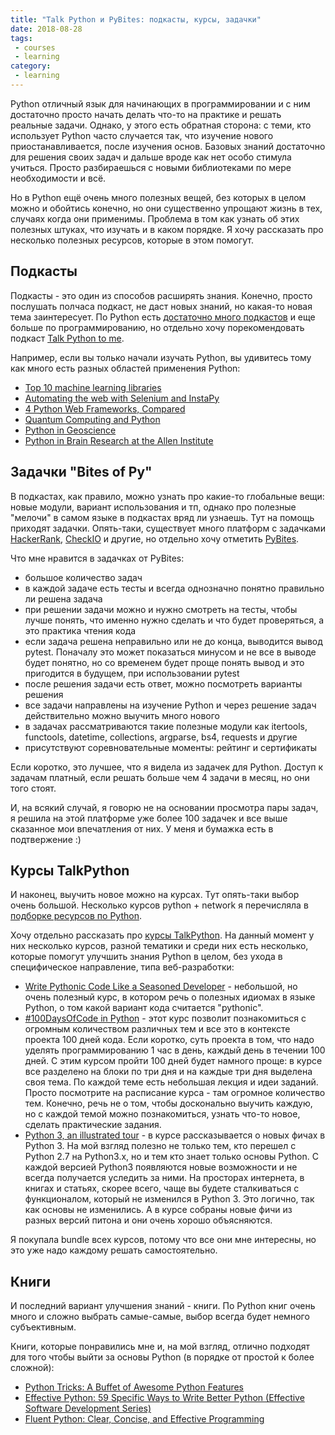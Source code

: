 ```yaml
---
title: "Talk Python и PyBites: подкасты, курсы, задачки"
date: 2018-08-28
tags:
 - courses
 - learning
category:
 - learning
---
```


Python отличный язык для начинающих в программировании и с ним достаточно просто начать делать что-то на практике и решать реальные задачи.
Однако, у этого есть обратная сторона: с теми, кто использует Python часто случается так, что изучение нового приостанавливается, после изучения основ. Базовых знаний достаточно для решения своих задач и дальше вроде как нет особо стимула учиться. Просто разбираешься с новыми библиотеками по мере необходимости и всё.

Но в Python ещё очень много полезных вещей, без которых в целом можно и обойтись конечно, но они существенно упрощают жизнь в тех, случаях когда они применимы.
Проблема в том как узнать об этих полезных штуках, что изучать и в каком порядке. Я хочу рассказать про несколько полезных ресурсов, которые в этом помогут.

## Подкасты

Подкасты - это один из способов расширять знания. Конечно, просто послушать полчаса подкаст, не даст новых знаний, но какая-то новая тема заинтересует.
По Python есть [достаточно много подкастов](https://www.fullstackpython.com/best-python-podcasts.html) и еще больше по программированию, но отдельно хочу порекомендовать подкаст [Talk Python to me](https://talkpython.fm/).

Например, если вы только начали изучать Python, вы удивитесь тому как много есть разных областей применения Python:

* [Top 10 machine learning libraries](https://talkpython.fm/episodes/show/131/top-10-machine-learning-libraries)
* [Automating the web with Selenium and InstaPy](https://talkpython.fm/episodes/show/142/automating-the-web-with-selenium-and-instapy)
* [4 Python Web Frameworks, Compared](https://talkpython.fm/episodes/show/149/4-python-web-frameworks-compared)
* [Quantum Computing and Python](https://talkpython.fm/episodes/show/158/quantum-computing-and-python)
* [Python in Geoscience](https://talkpython.fm/episodes/show/163/python-in-geoscience)
* [Python in Brain Research at the Allen Institute](https://talkpython.fm/episodes/show/164/python-in-brain-research-at-the-allen-institute)

## Задачки "Bites of Py"

В подкастах, как правило, можно узнать про какие-то глобальные вещи: новые модули, вариант использования и тп, однако про полезные "мелочи" в самом языке в подкастах вряд ли узнаешь.
Тут на помощь приходят задачки. Опять-таки, существует много платформ с задачками [HackerRank](https://www.hackerrank.com/), [CheckIO](https://checkio.org/) и другие, но отдельно хочу отметить [PyBites](https://codechalleng.es).

Что мне нравится в задачках от PyBites:

* большое количество задач
* в каждой задаче есть тесты и всегда однозначно понятно правильно ли решена задача
* при решении задачи можно и нужно смотреть на тесты, чтобы лучше понять, что именно нужно сделать и что будет проверяться, а это практика чтения кода
* если задача решена неправильно или не до конца, выводится вывод pytest. Поначалу это может показаться минусом и не все в выводе будет понятно, но со временем будет проще понять вывод и это пригодится в будущем, при использовании pytest
* после решения задачи есть ответ, можно посмотреть варианты решения
* все задачи направлены на изучение Python и через решение задач действительно можно выучить много нового
* в задачах рассматриваются такие полезные модули как itertools, functools, datetime, collections, argparse, bs4, requests и другие
* присутствуют соревновательные моменты: рейтинг и сертификаты

Если коротко, это лучшее, что я видела из задачек для Python.
Доступ к задачам платный, если решать больше чем 4 задачи в месяц, но они того стоят.

И, на всякий случай, я говорю не на основании просмотра пары задач, я решила на этой платформе уже более 100 задачек и все выше сказанное мои впечатления от них.
У меня и бумажка есть в подтвержение :)

## Курсы TalkPython

И наконец, выучить новое можно на курсах. Тут опять-таки выбор очень большой. Несколько курсов python + network я перечисляла в [подборке ресурсов по Python](https://natenka.github.io/pyneng-resources/).

Хочу отдельно рассказать про [курсы TalkPython](https://training.talkpython.fm/courses/all). На данный момент у них несколько курсов, разной тематики и среди них есть несколько, которые помогут улучшить знания Python в целом, без ухода в специфическое направление, типа веб-разработки:

* [Write Pythonic Code Like a Seasoned Developer](https://training.talkpython.fm/courses/explore_pythonic_code/write-pythonic-code-like-a-seasoned-developer) - небольшой, но очень полезный курс, в котором речь о полезных идиомах в языке Python, о том какой вариант кода считается "pythonic". 
* [#100DaysOfCode in Python](https://training.talkpython.fm/courses/explore_100days_in_python/100-days-of-code-in-python) - этот курс позволит познакомиться с огромным количеством различных тем и все это в контексте проекта 100 дней кода. Если коротко, суть проекта в том, что надо уделять программированию 1 час в день, каждый день в течении 100 дней. С этим курсом пройти 100 дней будет намного проще: в курсе все разделено на блоки по три дня и на каждые три дня выделена своя тема. По каждой теме есть небольшая лекция и идеи заданий. Просто посмотрите на расписание курса - там огромное количество тем. Конечно, речь не о том, чтобы досконально выучить каждую, но с каждой темой можно познакомиться, узнать что-то новое, сделать практические задания.
* [Python 3, an illustrated tour](https://training.talkpython.fm/courses/explore_python3/python-3-illustrated-tour) - в курсе рассказывается о новых фичах в Python 3. На мой взгляд полезно не только тем, кто перешел с Python 2.7 на Python3.x, но и тем кто знает только основы Python. С каждой версией Python3 появляются новые возможности и не всегда получается уследить за ними. На просторах интернета, в книгах и статьях, скорее всего, чаще вы будете сталкиваться с функционалом, который не изменился в Python 3. Это логично, так как основы не изменились. А в курсе собраны новые фичи из разных версий питона и они очень хорошо объясняются.

Я покупала bundle всех курсов, потому что все они мне интересны, но это уже надо каждому решать самостоятельно.

## Книги

И последний вариант улучшения знаний - книги. По Python книг очень много и сложно выбрать самые-самые, выбор всегда будет немного субъективным.

Книги, которые понравились мне и, на мой взгляд, отлично подходят для того чтобы выйти за основы Python (в порядке от простой к более сложной):

* [Python Tricks: A Buffet of Awesome Python Features](https://www.amazon.com/Python-Tricks-Buffet-Awesome-Features/dp/1775093301)
* [Effective Python: 59 Specific Ways to Write Better Python (Effective Software Development Series)](https://www.amazon.com/Effective-Python-Specific-Software-Development-ebook/dp/B00TKGY0GU/)
* [Fluent Python: Clear, Concise, and Effective Programming](https://www.amazon.com/Fluent-Python-Concise-Effective-Programming-ebook/dp/B0131L3PW4/)


